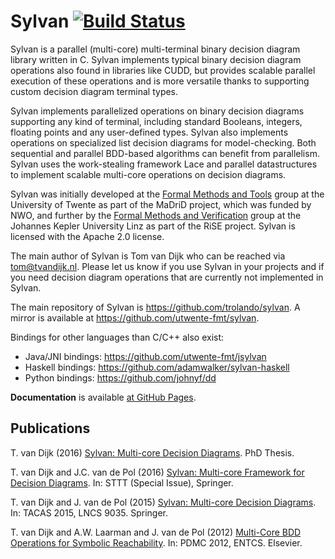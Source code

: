 Sylvan [![Build Status](https://travis-ci.org/trolando/sylvan.svg?branch=master)](https://travis-ci.org/trolando/sylvan)
======
Sylvan is a parallel (multi-core) multi-terminal binary decision diagram library written in C.
Sylvan implements typical binary decision diagram operations also found in libraries like CUDD,
but provides scalable parallel execution of these operations and is more versatile thanks to
supporting custom decision diagram terminal types.

Sylvan implements parallelized operations on binary decision diagrams supporting any kind of
terminal, including standard Booleans, integers, floating points and any user-defined types.
Sylvan also implements operations on specialized list decision diagrams for model-checking.
Both sequential and parallel BDD-based algorithms can benefit from parallelism.
Sylvan uses the work-stealing framework Lace and parallel datastructures to implement scalable
multi-core operations on decision diagrams.

Sylvan was initially developed at the [Formal Methods and Tools](http://fmt.ewi.utwente.nl/)
group at the University of Twente as part of the MaDriD project, which
was funded by NWO, and further by the [Formal Methods and Verification](http://fmv.jku.at/)
group at the Johannes Kepler University Linz as part of the RiSE project.
Sylvan is licensed with the Apache 2.0 license.

The main author of Sylvan is Tom van Dijk who can be reached via <tom@tvandijk.nl>.
Please let us know if you use Sylvan in your projects and if you need
decision diagram operations that are currently not implemented in Sylvan.

The main repository of Sylvan is https://github.com/trolando/sylvan.
A mirror is available at https://github.com/utwente-fmt/sylvan.

Bindings for other languages than C/C++ also exist:

-  Java/JNI bindings: https://github.com/utwente-fmt/jsylvan
-  Haskell bindings: https://github.com/adamwalker/sylvan-haskell
-  Python bindings: https://github.com/johnyf/dd

**Documentation** is available [at GitHub Pages](https://trolando.github.com/sylvan).

Publications
------------
T. van Dijk (2016) [Sylvan: Multi-core Decision Diagrams](http://dx.doi.org/10.3990/1.9789036541602). PhD Thesis.

T. van Dijk and J.C. van de Pol (2016) [Sylvan: Multi-core Framework for Decision Diagrams](http://dx.doi.org/10.1007/s10009-016-0433-2>).  In: STTT (Special Issue), Springer.

T. van Dijk and J. van de Pol (2015) [Sylvan: Multi-core Decision Diagrams](http://dx.doi.org/10.1007/978-3-662-46681-0_60). In: TACAS 2015, LNCS 9035. Springer.

T. van Dijk and A.W. Laarman and J. van de Pol (2012) [Multi-Core BDD Operations for Symbolic Reachability](http://eprints.eemcs.utwente.nl/22166/). In: PDMC 2012, ENTCS. Elsevier.